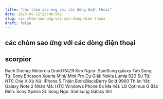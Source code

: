 ```yaml
---
title: "các chòm sao ứng với các dòng điện thoại"
date: 2025-06-12T22:46:58Z
slug: cac-chom-sao-ung-voi-cac-dong-dien-thoai
draft: false
---
```


## các chòm sao ứng với các dòng điện thoại

## scorpior

Bạch Dương: Motorola Droid RAZR
Kim Ngưu: SamSung galaxy Tab
Song Tử: Sony Ericsson Xperia Mini/ Mini Pro
Cự Giải: Nokia Lumia 920
Sư Tử:  HTC One X
Xử Nữ: iPhone 5
Thiên Bình:BlackBerry Bold 9900
Thiên Yết: Galaxy Note 2
Nhân Mã: HTC Windows Phone 8x 
Ma Kết: LG Optimus G
Bảo Bình: Sony Xperia SL
Song Ngư: Samsung Galaxy SIII